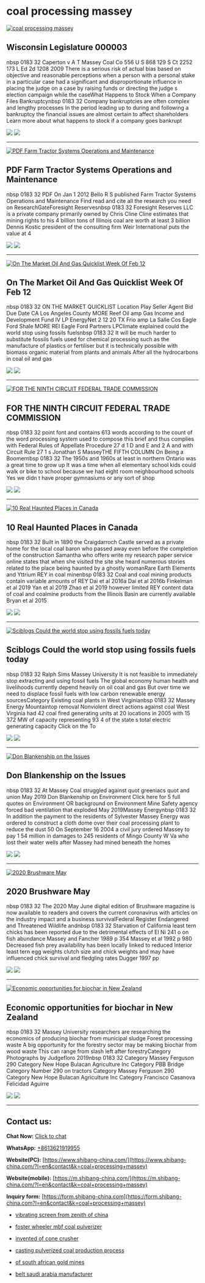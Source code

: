 # coal processing massey

<a href="https://swt.shibang-china.com/?l=en&img&k=coal+processing+massey" target="_blank">![coal processing massey](http://static.shibang-china.com/all-800x300/755.jpg)</a>

## Wisconsin Legislature 000003
nbsp 0183 32 Caperton v A T Massey Coal Co 556 U S 868 129 S Ct 2252 173 L Ed 2d 1208 2009 There is a serious risk of actual bias based on objective and reasonable perceptions when a person with a personal stake in a particular case had a significant and disproportionate influence in placing the judge on a case by raising funds or directing the judge s election campaign while the caseWhat Happens to Stock When a Company Files Bankruptcynbsp 0183 32 Company bankruptcies are often complex and lengthy processes In the period leading up to during and following a bankruptcy the financial issues are almost certain to affect shareholders Learn more about what happens to stock if a company goes bankrupt


<a href="https://whatsapp.shibangsoft.com/WhatsApp.php" target="_blank" title="WhatsApp">![](http://static.shibang-china.com/icon/whatsapp.png)</a> <a href="https://swt.shibang-china.com/?l=en&icon&k=coal+processing+massey" target="_blank">![](http://static.shibang-china.com/icon/chat-en.png)</a>

---

<a href="https://swt.shibang-china.com/?l=en&img&k=coal+processing+massey" target="_blank">![PDF Farm Tractor Systems Operations and Maintenance](http://static.shibang-china.com/all-800x300/544.jpg)</a>

## PDF Farm Tractor Systems Operations and Maintenance
nbsp 0183 32 PDF On Jan 1 2012 Bello R S published Farm Tractor Systems Operations and Maintenance Find read and cite all the research you need on ResearchGateForesight Reservesnbsp 0183 32 Foresight Reserves LLC is a private company primarily owned by Chris Cline Cline estimates that mining rights to his 4 billion tons of Illinois coal are worth at least 3 billion Dennis Kostic president of the consulting firm Weir International puts the value at 4


<a href="https://whatsapp.shibangsoft.com/WhatsApp.php" target="_blank" title="WhatsApp">![](http://static.shibang-china.com/icon/whatsapp.png)</a> <a href="https://swt.shibang-china.com/?l=en&icon&k=coal+processing+massey" target="_blank">![](http://static.shibang-china.com/icon/chat-en.png)</a>

---

<a href="https://swt.shibang-china.com/?l=en&img&k=coal+processing+massey" target="_blank">![On The Market Oil And Gas Quicklist Week Of Feb 12](http://static.shibang-china.com/all-800x300/1338.jpg)</a>

## On The Market Oil And Gas Quicklist Week Of Feb 12
nbsp 0183 32 ON THE MARKET QUICKLIST Location Play Seller Agent Bid Due Date CA Los Angeles County MORE Reef Oil amp Gas Income and Development Fund IV LP EnergyNet 2 12 20 TX Frio amp La Salle Cos Eagle Ford Shale MORE REI Eagle Ford Partners LPClimate explained could the world stop using fossils fuelsnbsp 0183 32 It will be much harder to substitute fossils fuels used for chemical processing such as the manufacture of plastics or fertiliser but it is technically possible with biomass organic material from plants and animals After all the hydrocarbons in coal oil and gas


<a href="https://whatsapp.shibangsoft.com/WhatsApp.php" target="_blank" title="WhatsApp">![](http://static.shibang-china.com/icon/whatsapp.png)</a> <a href="https://swt.shibang-china.com/?l=en&icon&k=coal+processing+massey" target="_blank">![](http://static.shibang-china.com/icon/chat-en.png)</a>

---

<a href="https://swt.shibang-china.com/?l=en&img&k=coal+processing+massey" target="_blank">![FOR THE NINTH CIRCUIT FEDERAL TRADE COMMISSION](http://static.shibang-china.com/all-800x300/299.jpg)</a>

## FOR THE NINTH CIRCUIT FEDERAL TRADE COMMISSION
nbsp 0183 32 point font and contains 613 words according to the count of the word processing system used to compose this brief and thus complies with Federal Rules of Appellate Procedure 27 d 1 D and E and 2 A and with Circuit Rule 27 1 s Jonathan S MasseyTHE FIFTH COLUMN On Being a Boomernbsp 0183 32 The 1950s and 1960s at least in northern Ontario was a great time to grow up It was a time when all elementary school kids could walk or bike to school because we had eight room neighbourhood schools Yes we didn t have proper gymnasiums or any sort of shop


<a href="https://whatsapp.shibangsoft.com/WhatsApp.php" target="_blank" title="WhatsApp">![](http://static.shibang-china.com/icon/whatsapp.png)</a> <a href="https://swt.shibang-china.com/?l=en&icon&k=coal+processing+massey" target="_blank">![](http://static.shibang-china.com/icon/chat-en.png)</a>

---

<a href="https://swt.shibang-china.com/?l=en&img&k=coal+processing+massey" target="_blank">![10 Real Haunted Places in Canada](http://static.shibang-china.com/all-800x300/1093.jpg)</a>

## 10 Real Haunted Places in Canada
nbsp 0183 32 Built in 1890 the Craigdarroch Castle served as a private home for the local coal baron who passed away even before the completion of the construction Samantha who offers write my research paper service online states that when she visited the site she heard numerous stories related to the place being haunted by a ghostly womanRare Earth Elements and Yttrium REY in coal minenbsp 0183 32 Coal and coal mining products contain variable amounts of REY Dai et al 2016a Dai et al 2016b Finkelman et al 2019 Yan et al 2019 Zhao et al 2019 however limited REY content data of coal and coalmine products from the Illinois Basin are currently available Bryan et al 2015


<a href="https://whatsapp.shibangsoft.com/WhatsApp.php" target="_blank" title="WhatsApp">![](http://static.shibang-china.com/icon/whatsapp.png)</a> <a href="https://swt.shibang-china.com/?l=en&icon&k=coal+processing+massey" target="_blank">![](http://static.shibang-china.com/icon/chat-en.png)</a>

---

<a href="https://swt.shibang-china.com/?l=en&img&k=coal+processing+massey" target="_blank">![Sciblogs Could the world stop using fossils fuels today](http://static.shibang-china.com/all-800x300/149.jpg)</a>

## Sciblogs Could the world stop using fossils fuels today
nbsp 0183 32 Ralph Sims Massey University It is not feasible to immediately stop extracting and using fossil fuels The global economy human health and livelihoods currently depend heavily on oil coal and gas But over time we need to displace fossil fuels with low carbon renewable energy sourcesCategory Existing coal plants in West Virginianbsp 0183 32 Massey Energy Mountaintop removal Nonviolent direct actions against coal West Virginia had 42 coal fired generating units at 20 locations in 2005 with 15 372 MW of capacity representing 93 4 of the state s total electric generating capacity Click on the To


<a href="https://whatsapp.shibangsoft.com/WhatsApp.php" target="_blank" title="WhatsApp">![](http://static.shibang-china.com/icon/whatsapp.png)</a> <a href="https://swt.shibang-china.com/?l=en&icon&k=coal+processing+massey" target="_blank">![](http://static.shibang-china.com/icon/chat-en.png)</a>

---

<a href="https://swt.shibang-china.com/?l=en&img&k=coal+processing+massey" target="_blank">![Don Blankenship on the Issues](http://static.shibang-china.com/all-800x300/87.jpg)</a>

## Don Blankenship on the Issues
nbsp 0183 32 At Massey Coal struggled against quot greeniacs quot and union May 2019 Don Blankenship on Environment Click here for 5 full quotes on Environment OR background on Environment Mine Safety agency forced bad ventilation that exploded May 2019Massey Energynbsp 0183 32 In addition the payment to the residents of Sylvester Massey Energy was ordered to construct a cloth dome over their coal processing plant to reduce the dust 50 On September 16 2004 a civil jury ordered Massey to pay 1 54 million in damages to 245 residents of Mingo County W Va who lost their water wells after Massey had mined beneath the homes


<a href="https://whatsapp.shibangsoft.com/WhatsApp.php" target="_blank" title="WhatsApp">![](http://static.shibang-china.com/icon/whatsapp.png)</a> <a href="https://swt.shibang-china.com/?l=en&icon&k=coal+processing+massey" target="_blank">![](http://static.shibang-china.com/icon/chat-en.png)</a>

---

<a href="https://swt.shibang-china.com/?l=en&img&k=coal+processing+massey" target="_blank">![2020 Brushware May](http://static.shibang-china.com/all-800x300/44.jpg)</a>

## 2020 Brushware May
nbsp 0183 32 The 2020 May June digital edition of Brushware magazine is now available to readers and covers the current coronavirus with articles on the industry impact and a business survivalFederal Register Endangered and Threatened Wildlife andnbsp 0183 32 Starvation of California least tern chicks has been reported due to the detrimental effects of El Ni 241 o on fish abundance Massey and Fancher 1989 p 354 Massey et al 1992 p 980 Decreased fish prey availability has been locally linked to reduced Interior least tern egg weights clutch size and chick weights and may have influenced chick survival and fledgling rates Dugger 1997 pp


<a href="https://whatsapp.shibangsoft.com/WhatsApp.php" target="_blank" title="WhatsApp">![](http://static.shibang-china.com/icon/whatsapp.png)</a> <a href="https://swt.shibang-china.com/?l=en&icon&k=coal+processing+massey" target="_blank">![](http://static.shibang-china.com/icon/chat-en.png)</a>

---

<a href="https://swt.shibang-china.com/?l=en&img&k=coal+processing+massey" target="_blank">![Economic opportunities for biochar in New Zealand](http://static.shibang-china.com/all-800x300/1401.jpg)</a>

## Economic opportunities for biochar in New Zealand
nbsp 0183 32 Massey University researchers are researching the economics of producing biochar from municipal sludge Forest processing waste A big opportunity for the forestry sector may be making biochar from wood waste This can range from slash left after forestryCategory Photographs by Judgefloro 2019nbsp 0183 32 Category Massey Ferguson 290 Category New Hope Bulacan Agriculture Inc Category PBB Bridge Category Number 290 on tractors Category Massey Ferguson 290 Category New Hope Bulacan Agriculture Inc Category Francisco Casanova Felicidad Aguirre


<a href="https://whatsapp.shibangsoft.com/WhatsApp.php" target="_blank" title="WhatsApp">![](http://static.shibang-china.com/icon/whatsapp.png)</a> <a href="https://swt.shibang-china.com/?l=en&icon&k=coal+processing+massey" target="_blank">![](http://static.shibang-china.com/icon/chat-en.png)</a>

---
## Contact us:

**Chat Now:** [Click to chat](https://swt.shibang-china.com?l=en&contact&k=coal+processing+massey)

**WhatsApp:**  [+8613621919955](https://whatsapp.shibangsoft.com/WhatsApp.php)

**Website(PC):** [https://www.shibang-china.com/](https://www.shibang-china.com/?l=en&contact&k=coal+processing+massey)

**Website(mobile):** [https://m.shibang-china.com/](https://m.shibang-china.com/?l=en&contact&k=coal+processing+massey)

**Inquiry form:** [https://form.shibang-china.com](https://form.shibang-china.com?l=en&contact&k=coal+processing+massey)

* [vibrating screen from zenith of china](../162/vibrating%20screen%20from%20zenith%20of%20china.md)

* [foster wheeler mbf coal pulverizer](../162/foster%20wheeler%20mbf%20coal%20pulverizer.md)

* [invented of cone crusher](../168/invented%20of%20cone%20crusher.md)

* [casting pulverized coal production process](../164/casting%20pulverized%20coal%20production%20process.md)

* [of south african gold mines](../163/of%20south%20african%20gold%20mines.md)

* [belt saudi arabia manufacturer](../164/belt%20saudi%20arabia%20manufacturer.md)